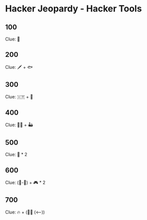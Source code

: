 # Hacker Jeopardy - Hacker Tools

## 100

Clue: 🥅

## 200

Clue: 🗡 + 🐟

## 300

Clue: 🇮🇹 + 👷

## 400

Clue: 🏴‍☠️ + 🏜

## 500

Clue: 👟 * 2

## 600

Clue: (🍴-🥈) + 🎮 * 2

## 700

Clue: 🔥 + (👮‍♀️ (<--))